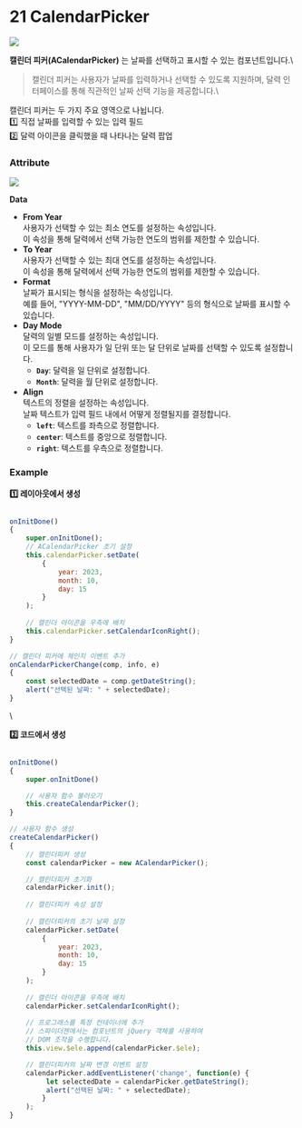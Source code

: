 # 21 CalendarPicker

![](https://wikidocs.net/images/page/274106/cp.png)

**캘린더 피커(ACalendarPicker)** 는 날짜를 선택하고 표시할 수 있는 컴포넌트입니다.\


> 캘린더 피커는 사용자가 날짜를 입력하거나 선택할 수 있도록 지원하며, 달력 인터페이스를 통해 직관적인 날짜 선택 기능을 제공합니다.\
>

캘린더 피커는 두 가지 주요 영역으로 나뉩니다.\
1️⃣ 직접 날짜를 입력할 수 있는 입력 필드\
2️⃣ 달력 아이콘을 클릭했을 때 나타나는 달력 팝업

### Attribute

![](https://wikidocs.net/images/page/274106/cp_Attribute.png)

**Data**

* **From Year**\
  사용자가 선택할 수 있는 최소 연도를 설정하는 속성입니다.\
  이 속성을 통해 달력에서 선택 가능한 연도의 범위를 제한할 수 있습니다.
* **To Year**\
  사용자가 선택할 수 있는 최대 연도를 설정하는 속성입니다.\
  이 속성을 통해 달력에서 선택 가능한 연도의 범위를 제한할 수 있습니다.
* **Format**\
  날짜가 표시되는 형식을 설정하는 속성입니다.\
  예를 들어, "YYYY-MM-DD", "MM/DD/YYYY" 등의 형식으로 날짜를 표시할 수 있습니다.
* **Day Mode**\
  달력의 일별 모드를 설정하는 속성입니다.\
  이 모드를 통해 사용자가 일 단위 또는 달 단위로 날짜를 선택할 수 있도록 설정합니다.
  * **`Day`**: 달력을 일 단위로 설정합니다.
  * **`Month`**: 달력을 월 단위로 설정합니다.
* **Align**\
  텍스트의 정렬을 설정하는 속성입니다.\
  날짜 텍스트가 입력 필드 내에서 어떻게 정렬될지를 결정합니다.
  * **`left`**: 텍스트를 좌측으로 정렬합니다.
  * **`center`**: 텍스트를 중앙으로 정렬합니다.
  * **`right`**: 텍스트를 우측으로 정렬합니다.

### Example

**1️⃣ 레이아웃에서 생성**

```javascript

onInitDone() 
{ 
	super.onInitDone(); 
	// ACalendarPicker 초기 설정 
	this.calendarPicker.setDate(
		{ 
			year: 2023, 
			month: 10, 
			day: 15 
		}
	); 
	
	// 캘린더 아이콘을 우측에 배치
	this.calendarPicker.setCalendarIconRight();
}

// 캘린더 피커에 체인지 이벤트 추가
onCalendarPickerChange(comp, info, e)
{
	const selectedDate = comp.getDateString();
	alert("선택된 날짜: " + selectedDate);
}

```

\


**2️⃣ 코드에서 생성**

```javascript

onInitDone()
{
	super.onInitDone()

	// 사용자 함수 불러오기
	this.createCalendarPicker();
}

// 사용자 함수 생성
createCalendarPicker()
{
	// 캘린더피커 생성
	const calendarPicker = new ACalendarPicker();

	// 캘린더피커 초기화
	calendarPicker.init();
	
	// 캘린더피커 속성 설정
	
    // 캘린더피커의 초기 날짜 설정
	calendarPicker.setDate(
		{ 
			year: 2023, 
			month: 10, 
			day: 15 
		}
	); 
	
	// 캘린더 아이콘을 우측에 배치
	calendarPicker.setCalendarIconRight();
	
	// 프로그래스를 특정 컨테이너에 추가
	// 스파이더젠에서는 컴포넌트의 jQuery 객체를 사용하여 
	// DOM 조작을 수행합니다.
	this.view.$ele.append(calendarPicker.$ele);

	// 캘린더피커의 날짜 변경 이벤트 설정 
	calendarPicker.addEventListener('change', function(e) {
		 let selectedDate = calendarPicker.getDateString(); 
	 	 alert("선택된 날짜: " + selectedDate); 
	 	}
 	);
}

```
